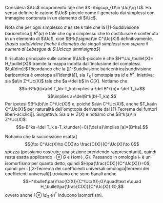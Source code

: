 Considera $\Uc$ ricoprimento tale che $X=\bigcup_{U\in \Uc}\rg U$. Ha senso definire le catene $\Uc$-piccole come il generato dai simplessi con immagine contenuta in un elemento di $\Uc$.

Nota che per ogni simplesso $\sigma$ esiste $k$ tale che la [[1-Suddivisione baricentrica]] $B^k(\sigma)$ è tale che ogni simplesso che lo costituisce è contenuto in un elemento di $\Uc$, cioè $B^k(\sigma)\in C^\Uc(X)$ definitivamente.
(_basta suddividere finché il diametro dei singoli simplessi non supera il numero di Lebesgue di $\Uc\cap \imm\sigma$_)

Il risultato principale sulle catene $\Uc$-piccole è che $H^\Uc_\bullet(X)= H_\bullet(X)$ tramite la mappa indotta dall'inclusione dei complessi.
$\ul{dim}:$ Ricordando che la [[1-Suddivisione baricentrica|suddivisione baricentrica è omotopa all'identità]], sia $T_k$ l'omotopia tra $id$ e $B^k$.
Iniettiva: sia $a\in Z^\Uc(X)$ tale che $a=\del b$ in $C(X)$. Notiamo che $$b-B^k(b)=\del T_kb-T_ka\implies a-\del B^k(b)=-\del T_ka$$$$\implies a=\del(B^k(b)-T_ka).$$Per ipotesi $B^k(b)\in C^\Uc(X)$ e, poiché $a\in C^\Uc(X)$, anche $T_ka\in C^\Uc(X)$ per naturalità dell'omotopia derivante dal [[1-Teorema dei funtori liberi-aciclici]].
Surgettiva: Sia $a\in Z(X)$ e notiamo che $B^k(a)\in Z^\Uc(X)$.$$a-B^ka=\del T_k a-T_k\under{=0}{\del a}\implies [a]=[B^ka].$$

Notiamo che la successione esatta]$$0\to C^\Uc(X)\to C(X)\to \frac{C(X)}{C^\Uc(X)}\to 0$$spezza (possiamo costruire una sezione prendendo rappresentanti), quindi resta esatta applicando $\cdot\otimes G$ e $Hom(\cdot,G)$. Passando in omologia $i_\ast$ è un isomorfismo per quanto detto, quindi $H\pa{\frac{C(X)}{C^\Uc(X)}}=0$, quindi per i [[3-Teorema dei coefficienti universali omologia|teoremi dei coefficienti universali]] troviamo che sono banali anche $$H^\bullet\pa{\frac{C(X)}{C^\Uc(X)};G}\quad\text e\quad H_\bullet\pa{\frac{C(X)}{C^\Uc(X)};G},$$ovvero anche $i\otimes id_G$ e $i^\ast$ inducono isomorfismi.